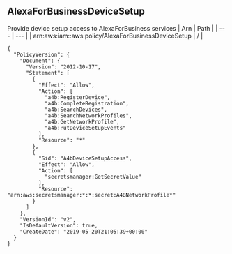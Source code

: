 
## AlexaForBusinessDeviceSetup
Provide device setup access to AlexaForBusiness services
| Arn | Path |
| --- | --- |
| arn:aws:iam::aws:policy/AlexaForBusinessDeviceSetup | / |
```
{
  "PolicyVersion": {
    "Document": {
      "Version": "2012-10-17",
      "Statement": [
        {
          "Effect": "Allow",
          "Action": [
            "a4b:RegisterDevice",
            "a4b:CompleteRegistration",
            "a4b:SearchDevices",
            "a4b:SearchNetworkProfiles",
            "a4b:GetNetworkProfile",
            "a4b:PutDeviceSetupEvents"
          ],
          "Resource": "*"
        },
        {
          "Sid": "A4bDeviceSetupAccess",
          "Effect": "Allow",
          "Action": [
            "secretsmanager:GetSecretValue"
          ],
          "Resource": "arn:aws:secretsmanager:*:*:secret:A4BNetworkProfile*"
        }
      ]
    },
    "VersionId": "v2",
    "IsDefaultVersion": true,
    "CreateDate": "2019-05-20T21:05:39+00:00"
  }
}
```

